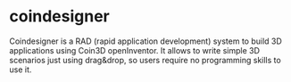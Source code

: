 coindesigner
============

Coindesigner is a RAD (rapid application development) system to build 3D applications using Coin3D openInventor. It allows to write simple 3D scenarios just using drag&amp;drop, so users require no programming skills to use it. 
